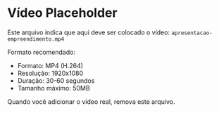 # Vídeo Placeholder

Este arquivo indica que aqui deve ser colocado o vídeo:
`apresentacao-empreendimento.mp4`

Formato recomendado:
- Formato: MP4 (H.264)
- Resolução: 1920x1080 
- Duração: 30-60 segundos
- Tamanho máximo: 50MB

Quando você adicionar o vídeo real, remova este arquivo.
